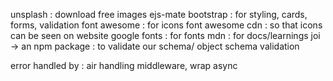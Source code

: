 unsplash : download free images
ejs-mate
bootstrap : for styling, cards, forms, validation
font awesome : for icons
font awesome cdn : so that icons can be seen on website
google fonts : for fonts
mdn : for docs/learnings
joi -> an npm package : to validate our schema/ object schema validation

error handled by : air handling middleware, wrap async
